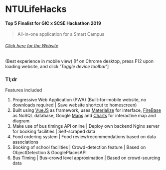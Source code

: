 # NTULifeHacks

#### Top 5 Finalist for GIC x SCSE Hackathon 2019

> All-in-one application for a Smart Campus

###### [Click here for the Website](https://ntu-lifehacks.firebaseapp.com/) 
(Best experience in mobile view) [If on Chrome desktop, press F12 upon loading website, and click '*Toggle device toolbar*']

### Tl;dr

Features included
1. Progressive Web Application (PWA) (Built-for-mobile website, no downloads required | Save website shortcut to homescreen)
2. Built using [VueJS](https://vuejs.org/) as framework, uses [Materialize](https://www.npmjs.com/package/vue-materialize) for interface, [FireBase](https://firebase.google.com/) as NoSQL database, Google [Maps](https://www.npmjs.com/package/vue2-google-maps) and [Charts](https://www.npmjs.com/package/vue-google-charts) for interactive map and diagram.
3. Make use of bus timings API online | Deploy own backend Nginx server for booking facilities | Self-scraped data
4. Food ordering system | Food review/recommendations based on data associations
5. Booking of school facilities | Crowd-detection feature | Based on ObjectDetection & GooglePlacesAPI
6. Bus Timing | Bus-crowd level approximation | Based on crowd-sourcing data
